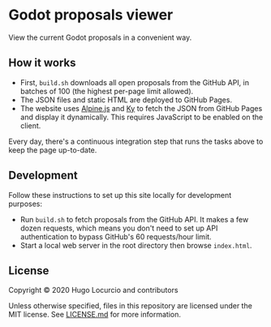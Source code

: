 # Godot proposals viewer

View the current Godot proposals in a convenient way.

## How it works

- First, `build.sh` downloads all open proposals from the GitHub API, in batches
  of 100 (the highest per-page limit allowed).
- The JSON files and static HTML are deployed to GitHub Pages.
- The website uses [Alpine.js](https://github.com/alpinejs/alpine) and
  [Ky](https://github.com/sindresorhus/ky) to fetch the JSON from GitHub Pages
  and display it dynamically. This requires JavaScript to be enabled on the
  client.

Every day, there's a continuous integration step that runs the tasks above to
keep the page up-to-date.

## Development

Follow these instructions to set up this site locally for development purposes:

- Run `build.sh` to fetch proposals from the GitHub API. It makes a few dozen
  requests, which means you don't need to set up API authentication to bypass
  GitHub's 60 requests/hour limit.
- Start a local web server in the root directory then browse `index.html`.

## License

Copyright © 2020 Hugo Locurcio and contributors

Unless otherwise specified, files in this repository are licensed under the
MIT license. See [LICENSE.md](LICENSE.md) for more information.
